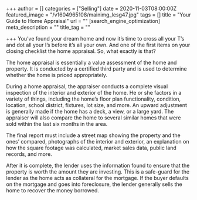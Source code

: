 +++
author = []
categories = ["Selling"]
date = 2020-11-03T08:00:00Z
featured_image = "/v1604965108/mainimg_lesg47.jpg"
tags = []
title = "Your Guide to Home Appraisal"
url = ""
[search_engine_optimization]
meta_description = ""
title_tag = ""

+++
You’ve found your dream home and now it’s time to cross all your T’s and dot all your I’s before it’s all your own. And one of the first items on your closing checklist the home appraisal. So, what exactly is that?

The home appraisal is essentially a value assessment of the home and property. It is conducted by a certified third party and is used to determine whether the home is priced appropriately.

During a home appraisal, the appraiser conducts a complete visual inspection of the interior and exterior of the home. He or she factors in a variety of things, including the home’s floor plan functionality, condition, location, school district, fixtures, lot size, and more. An upward adjustment is generally made if the home has a deck, a view, or a large yard. The appraiser will also compare the home to several similar homes that were sold within the last six months in the area.

The final report must include a street map showing the property and the ones’ compared, photographs of the interior and exterior, an explanation on how the square footage was calculated, market sales data, public land records, and more.

After it is complete, the lender uses the information found to ensure that the property is worth the amount they are investing. This is a safe-guard for the lender as the home acts as collateral for the mortgage. If the buyer defaults on the mortgage and goes into foreclosure, the lender generally sells the home to recover the money borrowed.
